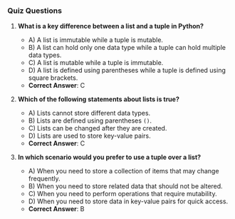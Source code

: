 ### Quiz Questions ###

1. **What is a key difference between a list and a tuple in Python?**  
   - A) A list is immutable while a tuple is mutable.  
   - B) A list can hold only one data type while a tuple can hold multiple data types.  
   - C) A list is mutable while a tuple is immutable.  
   - D) A list is defined using parentheses while a tuple is defined using square brackets.  
   - **Correct Answer**: C

2. **Which of the following statements about lists is true?**  
   - A) Lists cannot store different data types.  
   - B) Lists are defined using parentheses `()`.  
   - C) Lists can be changed after they are created.  
   - D) Lists are used to store key-value pairs.  
   - **Correct Answer**: C

3. **In which scenario would you prefer to use a tuple over a list?**  
   - A) When you need to store a collection of items that may change frequently.  
   - B) When you need to store related data that should not be altered.  
   - C) When you need to perform operations that require mutability.  
   - D) When you need to store data in key-value pairs for quick access.  
   - **Correct Answer**: B